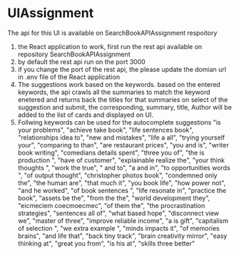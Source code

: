 # UIAssignment

The api for this UI is available on SearchBookAPIAssignment respoitory

1. the React application to work, first run the rest api available on repository SearchBookAPIAssignment
2. by default the rest api run on the port 3000
3. if you change the port of the rest api, the please update the domian url in .env file of the React application
4. The suggestions work based on the keywords. based on the entered keywords, the api crawls all the summaries to match the keyword enetered
and returns back the titles for that summaries
on select of the suggestion and submit, the corresponding, summary, title, Author will be added to the list of cards and 
displayed on UI.
5. Follwing keywords can be used for the autocomplete suggestions
"is your problems",
    "achieve take book",
    "life sentences book",
    "relationships idea to",
    "new and mistakes",
    "life a all",
    "trying yourself your",
    "comparing to than",
    "are restaurant prices",
    "you and is",
    "writer book writing",
    "comedians details spent",
    "three you of",
    "the is production ",
    "have of customer",
    "explainable realize the",
    "your think thoughts ",
    "work the true",
    " and to",
    "a and in",
    "to opportunities words ",
    "of output thought",
    "christopher photos book",
    "condemned only the",
    "the human are",
    "that much it",
    "you book life",
    "how power not",
    "and he worked",
    "of book sentences ",
    "life resonate in",
    "practice the book",
    "assets be the",
    "from the the",
    "world development they",
    "eicmeciem coecmoecmec",
    "of them the",
    "the procrastination strategies",
    "sentences all of",
    "what based hope",
    "disconnect view we",
    "master of three",
    "improve reliable income",
    "a is gift",
    "capitalism of selection ",
    "we extra example ",
    "minds impacts it",
    "of memories brains",
    "and life that",
    "back tiny track",
    "brain creativity mirror",
    "easy thinking at",
    "great you from",
    "is his at",
    "skills three better"
